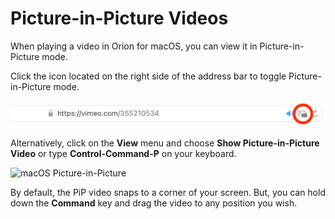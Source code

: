 # Picture-in-Picture Videos

When playing a video in Orion for macOS, you can view it in Picture-in-Picture mode.

Click the icon located on the right side of the address bar to toggle Picture-in-Picture mode.

<img src="./media/macos_pip_toggle.png"  alt="macOS Picture-in-Picture toggle"><br/>

Alternatively, click on the **View** menu and choose **Show Picture-in-Picture Video** or type **Control-Command-P** on your keyboard.

<img src="./media/macos_pip.gif" width="500" alt="macOS Picture-in-Picture"><br />

By default, the PiP video snaps to a corner of your screen. But, you can hold down the **Command** key and drag the video to any position you wish.
